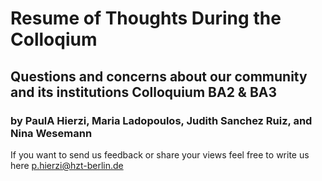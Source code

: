 # Resume of Thoughts During the Colloqium

## Questions and concerns about our community and its institutions Colloquium BA2 & BA3
### by PaulA Hierzi, Maria Ladopoulos, Judith Sanchez Ruiz, and Nina Wesemann

If you want to send us feedback or share your views feel free to write us here <p.hierzi@hzt-berlin.de>
